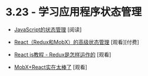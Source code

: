 <!-- 3.23 - Learn Application State Management -->
# 3.23 - 学习应用程序状态管理
<!-- State management in JavaScript [read] -->
- [JavaScript的状态管理](https://codeburst.io/state-management-in-javascript-15d0d98837e1) [阅读]
<!-- Advanced State Management in React (feat. Redux and MobX) [watch][$] -->
- [React（Redux和MobX）的高级状态管理](https://frontendmasters.com/courses/react-state/) [观看][付费]
<!-- React js tutorial - How Redux Works [watch] -->
- [React js教程 - Redux是怎样运作的](https://www.youtube.com/watch?v=1w-oQ-i1XB8&list=PLoYCgNOIyGADILc3iUJzygCqC8Tt3bRXt) [观看]
<!-- MobX + React is AWESOME [watch] -->
- [MobX+React实在太棒了](https://www.youtube.com/watch?v=_q50BXqkAfI&t=10s) [观看]